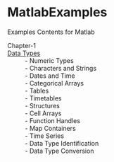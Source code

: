 # MatlabExamples
Examples Contents for Matlab

<dl>
  <dt>Chapter-1
    <dt><a href="https://github.com/FaruNuriSonmez/MatlabExamples/tree/basicOperations">Data Types</a></dt>
      <dd>- Numeric Types</dd>
      <dd>- Characters and Strings</dd>
      <dd>- Dates and Time</dd>
      <dd>- Categorical Arrays</dd>
      <dd>- Tables</dd>
      <dd>- Timetables</dd>
      <dd>- Structures</dd>
      <dd>- Cell Arrays</dd>
      <dd>- Function Handles</dd>
      <dd>- Map Containers</dd>
      <dd>- Time Series</dd>
      <dd>- Data Type Identification</dd>
      <dd>- Data Type Conversion</dd>
  </dt>
  
</dl>

